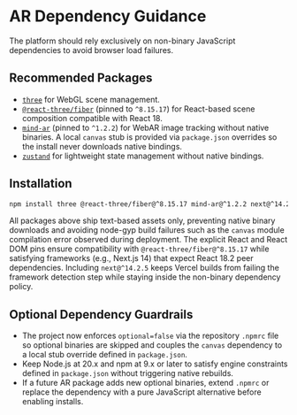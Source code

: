# AR Dependency Guidance

The platform should rely exclusively on non-binary JavaScript dependencies to avoid browser load failures.

## Recommended Packages
- [`three`](https://www.npmjs.com/package/three) for WebGL scene management.
- [`@react-three/fiber`](https://www.npmjs.com/package/@react-three/fiber) (pinned to `^8.15.17`) for React-based scene composition compatible with React 18.
- [`mind-ar`](https://www.npmjs.com/package/mind-ar) (pinned to `^1.2.2`) for WebAR image tracking without native binaries. A local `canvas` stub is provided via `package.json` overrides so the install never downloads native bindings.
- [`zustand`](https://www.npmjs.com/package/zustand) for lightweight state management without native bindings.

## Installation
```bash
npm install three @react-three/fiber@^8.15.17 mind-ar@^1.2.2 next@^14.2.5 react@^18.2.0 react-dom@^18.2.0 zustand
```

All packages above ship text-based assets only, preventing native binary downloads and avoiding node-gyp build failures such as the `canvas` module compilation error observed during deployment. The explicit React and React DOM pins ensure compatibility with `@react-three/fiber@^8.15.17` while satisfying frameworks (e.g., Next.js 14) that expect React 18.2 peer dependencies. Including `next@^14.2.5` keeps Vercel builds from failing the framework detection step while staying inside the non-binary dependency policy.

## Optional Dependency Guardrails
- The project now enforces `optional=false` via the repository `.npmrc` file so optional binaries are skipped and couples the `canvas` dependency to a local stub override defined in `package.json`.
- Keep Node.js at 20.x and npm at 9.x or later to satisfy engine constraints defined in `package.json` without triggering native rebuilds.
- If a future AR package adds new optional binaries, extend `.npmrc` or replace the dependency with a pure JavaScript alternative before enabling installs.

